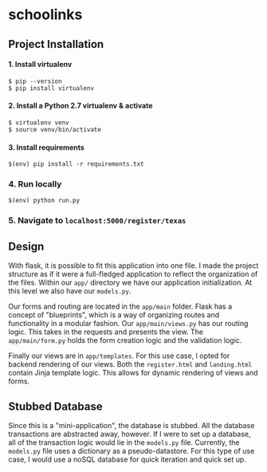 # schoolinks

## Project Installation
#### 1. Install virtualenv

```
$ pip --version
$ pip install virtualenv
```
#### 2. Install a Python 2.7 virtualenv & activate

```
$ virtualenv venv
$ source venv/bin/activate
```

#### 3. Install requirements

```
$(env) pip install -r requirements.txt
```

### 4. Run locally

```
$(env) python run.py
```
### 5. Navigate to `localhost:5000/register/texas`

## Design 

With flask, it is possible to fit this application into one file. I made the project structure as if it were a full-fledged application to reflect the organization of the files. Within our `app/` directory we have our application initialization. At this level we also have our `models.py`. 

Our forms and routing are located in the `app/main` folder. Flask has a concept of "blueprints", which is a way of organizing routes and functionality in a modular fashion. Our `app/main/views.py` has our routing logic. This takes in the requests and presents the view. The `app/main/form.py` holds the form creation logic and the validation logic.

Finally our views are in `app/templates`. For this use case, I opted for backend rendering of our views. Both the `register.html` and `landing.html` contain Jinja template logic. This allows for dynamic rendering of views and forms. 

## Stubbed Database
Since this is a "mini-application", the database is stubbed. All the database transactions are abstracted away, however. If I were to set up a database, all of the transaction logic would lie in the `models.py` file. Currently, the `models.py` file uses a dictionary as a pseudo-datastore. For this type of use case, I would use a noSQL database for quick iteration and quick set up. 
